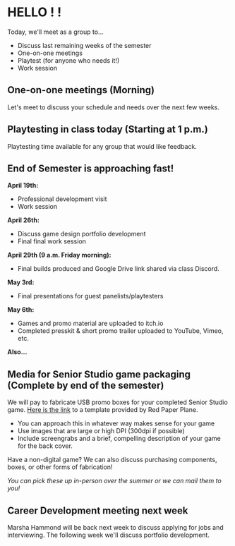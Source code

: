 # HELLO ! !
Today, we'll meet as a group to...
- Discuss last remaining weeks of the semester
- One-on-one meetings
- Playtest (for anyone who needs it!)
- Work session

## One-on-one meetings (Morning)
Let's meet to discuss your schedule and needs over the next few weeks.

## Playtesting in class today (Starting at 1 p.m.)
Playtesting time available for any group that would like feedback.

## End of Semester is approaching fast!
__April 19th:__
- Professional development visit
- Work session

__April 26th:__
- Discuss game design portfolio development
- Final final work session

__April 29th (9 a.m. Friday morning):__
- Final builds produced and Google Drive link shared via class Discord. 

__May 3rd:__
- Final presentations for guest panelists/playtesters

__May 6th:__
- Games and promo material are uploaded to itch.io
- Completed presskit & short promo trailer uploaded to YouTube, Vimeo, etc. 

__Also...__

## Media for Senior Studio game packaging (Complete by end of the semester)
We will pay to fabricate USB promo boxes for your completed Senior Studio game. [Here is the link](https://drive.google.com/drive/folders/1T84oBKlAGsAJs3zXgnF0BomGon-8hPxs?usp=sharing) to a template provided by Red Paper Plane.

- You can approach this in whatever way makes sense for your game
- Use images that are large or high DPI (300dpi if possible)
- Include screengrabs and a brief, compelling description of your game for the back cover.

Have a non-digital game? We can also discuss purchasing components, boxes, or other forms of fabrication!

_You can pick these up in-person over the summer or we can mail them to you!_

## Career Development meeting next week
Marsha Hammond will be back next week to discuss applying for jobs and interviewing. The following week we'll discuss portfolio development.
